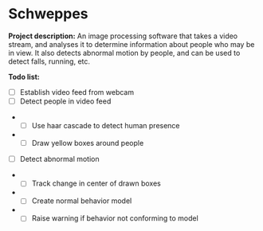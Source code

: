 # Schweppes

**Project description:** An image processing software that takes a video stream, and analyses it to determine information about people who may be in view. It also detects abnormal motion by people, and can be used to detect falls, running, etc. 

**Todo list:**
- [ ] Establish video feed from webcam
- [ ] Detect people in video feed
- - [ ] Use haar cascade to detect human presence
- - [ ] Draw yellow boxes around people
- [ ] Detect abnormal motion
- - [ ] Track change in center of drawn boxes
- - [ ] Create normal behavior model
- - [ ] Raise warning if behavior not conforming to model 